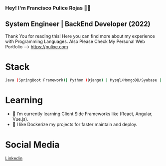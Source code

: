 ### Hey! I'm Francisco Pulice Rojas 👋😄
## System Engineer | BackEnd Developer (2022)

Thank You for reading this! Here you can find more about my experience with Programming Languages.
Also Please Check My Personal Web Portfolio --> https://pulixe.com

# Stack
```bash
Java (SpringBoot Framework)| Python (Django) | Mysql/MongoDB/Syabase | | Linux, Cloud Computing | HTML5, CSS, JavaScript
```

# Learning
- 🌱 I’m currently learning Client Side Frameworks like (React, Angular, Vue.js).
- 🤔 I like Dockerize my projects for faster maintain and deploy.

# Social Media
[Linkedin](https://www.linkedin.com/in/francisco-pulice-rojas-502751147/)


